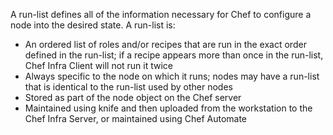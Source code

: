 A run-list defines all of the information necessary for Chef to
configure a node into the desired state. A run-list is:

- An ordered list of roles and/or recipes that are run in the exact
    order defined in the run-list; if a recipe appears more than once in
    the run-list, Chef Infra Client will not run it twice
- Always specific to the node on which it runs; nodes may have a
    run-list that is identical to the run-list used by other nodes
- Stored as part of the node object on the Chef server
- Maintained using knife and then uploaded from the workstation to the
    Chef Infra Server, or maintained using Chef Automate